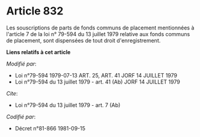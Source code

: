 # Article 832

Les souscriptions de parts de fonds communs de placement mentionnées à l'article 7 de la loi n° 79-594 du 13 juillet 1979
relative aux fonds communs de placement, sont dispensées de tout droit d'enregistrement.

**Liens relatifs à cet article**

_Modifié par_:

  - Loi n°79-594 1979-07-13 ART. 25, ART. 41 JORF 14 JUILLET 1979
  - Loi n°79-594 du 13 juillet 1979 - art. 41 (Ab) JORF 14 JUILLET 1979

_Cite_:

  - Loi n°79-594 du 13 juillet 1979 - art. 7 (Ab)

_Codifié par_:

  - Décret n°81-866 1981-09-15
